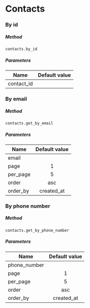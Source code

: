 # Contacts

### By id

##### Method

 `contacts.by_id` 

##### Parameters

| Name          | Default value |
| ------------- |:-------------:|
| contact_id    |               |


### By email

##### Method
`contacts.get_by_email`

##### Parameters

| Name          | Default value |
| ------------- |:-------------:|
| email         |               |
| page		      | 1             |
| per_page      | 5             |
| order         | asc           |
| order_by      | created_at    |


### By phone number

##### Method
`contacts.get_by_phone_number`

##### Parameters

| Name          | Default value |
| ------------- |:-------------:|
| phone_number  |               |
| page		      | 1             |
| per_page      | 5             |
| order         | asc           |
| order_by      | created_at    |
